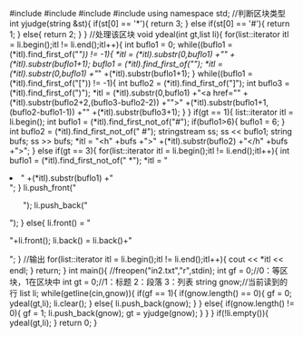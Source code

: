 #include<iostream>
#include<string>
#include<list>
#include<sstream>
using namespace std;
//判断区块类型
int yjudge(string &st){
	if(st[0] == '*'){
		return 3;
	}
	else if(st[0] == '#'){
			return 1;
	}
	else{
		return 2;
	}
}
//处理该区块
void ydeal(int gt,list<string> li){
	for(list<string>::iterator itl = li.begin();itl != li.end();itl++){
		int buflo1 = 0;
		while((buflo1 = (*itl).find_first_of("_")) != -1){
			*itl = (*itl).substr(0,buflo1)
				+"<em>"
				+(*itl).substr(buflo1+1);
			buflo1 = (*itl).find_first_of("_");
			*itl = (*itl).substr(0,buflo1)
				+"</em>"
				+(*itl).substr(buflo1+1);
		}
		while((buflo1 = (*itl).find_first_of("[")) != -1){
			int buflo2 = (*itl).find_first_of("]");
			int buflo3 = (*itl).find_first_of(")");
			*itl = (*itl).substr(0,buflo1)
				+"<a href=\""
				+(*itl).substr(buflo2+2,(buflo3-buflo2-2))
				+"\">"
				+(*itl).substr(buflo1+1,(buflo2-buflo1-1))
				+"</a>"
				+(*itl).substr(buflo3+1);
		}
	}
	if(gt == 1){
		list<string>::iterator itl = li.begin();
		int buflo1 = (*itl).find_first_not_of("#");
		if(buflo1>6){
			buflo1 = 6;
		}
		int buflo2 = (*itl).find_first_not_of(" #");
		stringstream ss;
		ss << buflo1;
		string bufs;
		ss >> bufs;
		*itl = "<h"
			+bufs
			+">"
			+(*itl).substr(buflo2)
			+"</h"
			+bufs
			+">";
	}
	else if(gt == 3){
		for(list<string>::iterator itl = li.begin();itl != li.end();itl++){
			int buflo1 = (*itl).find_first_not_of(" *");
			*itl = "<li>"
				+(*itl).substr(buflo1)
				+"</li>";
		}
		li.push_front("<ul>");
		li.push_back("</ul>");
	}
	else{
		li.front() = "<p>"+li.front();
		li.back() = li.back()+"</p>";
	}
	//输出
	for(list<string>::iterator itl = li.begin();itl != li.end();itl++){
		cout << *itl << endl;
	}
	return;
}
int main(){
	//freopen("in2.txt","r",stdin);
	int gf = 0;//0：等区块，1在区块中
	int gt = 0;//1：标题 2：段落 3：列表
	string gnow;//当前读到的行
	list<string> li;
	while(getline(cin,gnow)){
		if(gf == 1){
			if(gnow.length() == 0){
				gf = 0;
				ydeal(gt,li);
				li.clear();
			}
			else{
				li.push_back(gnow);
			}
		}
		else{
			if(gnow.length() != 0){
				gf = 1;
				li.push_back(gnow);
				gt = yjudge(gnow);
			}
		}
	}
	if(!li.empty()){
		ydeal(gt,li);
	}
	return 0;
}
